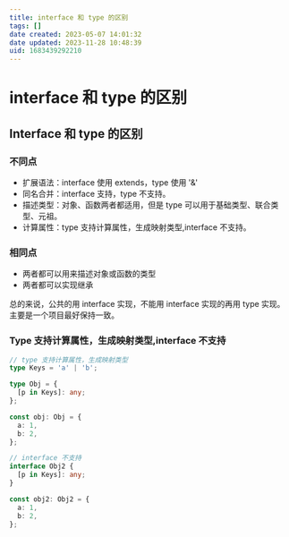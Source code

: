 ```yaml
---
title: interface 和 type 的区别
tags: []
date created: 2023-05-07 14:01:32
date updated: 2023-11-28 10:48:39
uid: 1683439292210
---
```


# interface 和 type 的区别

## Interface 和 type 的区别

### 不同点

- 扩展语法：interface 使用 extends，type 使用 '&'
- 同名合并：interface 支持，type 不支持。
- 描述类型：对象、函数两者都适用，但是 type 可以用于基础类型、联合类型、元祖。
- 计算属性：type 支持计算属性，生成映射类型,interface 不支持。

### 相同点

- 两者都可以用来描述对象或函数的类型
- 两者都可以实现继承

总的来说，公共的用 interface 实现，不能用 interface 实现的再用 type 实现。主要是一个项目最好保持一致。

### Type 支持计算属性，生成映射类型,interface 不支持

```ts
// type 支持计算属性，生成映射类型
type Keys = 'a' | 'b';

type Obj = {
  [p in Keys]: any;
};

const obj: Obj = {
  a: 1,
  b: 2,
};

// interface 不支持
interface Obj2 {
  [p in Keys]: any;
}

const obj2: Obj2 = {
  a: 1,
  b: 2,
};
```
